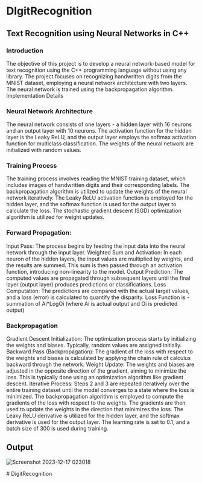 # DIgitRecognition

## Text Recognition using Neural Networks in C++

### Introduction

The objective of this project is to develop a neural network-based 
model for text recognition using the C++ programming language without using any library. The 
project focuses on recognizing handwritten digits from the MNIST 
dataset, employing a neural network architecture with two layers. The 
neural network is trained using the backpropagation algorithm.
Implementation Details

### Neural Network Architecture
The neural network consists of one layers - a hidden layer with 16 
neurons and an output layer with 10 neurons. The activation function 
for the hidden layer is the Leaky ReLU, and the output layer employs 
the softmax activation function for multiclass classification. The weights 
of the neural network are initialized with random values.

### Training Process
The training process involves reading the MNIST training dataset, which 
includes images of handwritten digits and their corresponding labels. 
The backpropagation algorithm is utilized to update the weights of the 
neural network iteratively. The Leaky ReLU activation function is 
employed for the hidden layer, and the softmax function is used for the 
output layer to calculate the loss. The stochastic gradient descent (SGD) 
optimization algorithm is utilized for weight updates.

### Forward Propagation:
Input Pass: The process begins by feeding the input data into the neural 
network through the input layer.
Weighted Sum and Activation: In each neuron of the hidden layers, the 
input values are multiplied by weights, and the results are summed. 
This sum is then passed through an activation function, introducing 
non-linearity to the model.
Output Prediction: The computed values are propagated through 
subsequent layers until the final layer (output layer) produces 
predictions or classifications.
Loss Computation: The predictions are compared with the actual target 
values, and a loss (error) is calculated to quantify the disparity.
Loss Function is -summation of Ai*LogOi    (where Ai is actual output and Oi is predicted output)

### Backpropagation
Gradient Descent Initialization: The optimization process starts by 
initializing the weights and biases. Typically, random values are 
assigned initially.
Backward Pass (Backpropagation): The gradient of the loss with respect 
to the weights and biases is calculated by applying the chain rule of 
calculus backward through the network.
Weight Update: The weights and biases are adjusted in the opposite 
direction of the gradient, aiming to minimize the loss. This is typically 
done using an optimization algorithm like gradient descent.
Iterative Process: Steps 2 and 3 are repeated iteratively over the entire 
training dataset until the model converges to a state where the loss is 
minimized.
The backpropagation algorithm is employed to compute the gradients 
of the loss with respect to the weights. The gradients are then used to 
update the weights in the direction that minimizes the loss. The Leaky 
ReLU derivative is utilized for the hidden layer, and the softmax 
derivative is used for the output layer. The learning rate is set to 0.1, 
and a batch size of 300 is used during training.

## Output 
![Screenshot 2023-12-17 023018](https://github.com/Anish2915/DIgitRecognition/assets/137883198/97d65915-96dc-488f-8581-da2a9723476b)



#   D i g i t R e c o g n i t i o n  
 